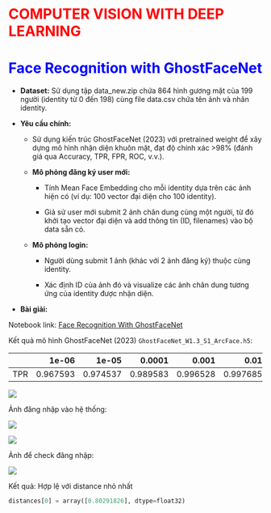 # <font color='red'>COMPUTER VISION WITH DEEP LEARNING</font>

# <font color='blue'>Face Recognition with GhostFaceNet</font>

- **Dataset:** Sử dụng tập data_new.zip chứa 864 hình gương mặt của 199 người (identity từ 0 đến 198) cùng file data.csv chứa tên ảnh và nhãn identity.

- **Yêu cầu chính:**
  
  - Sử dụng kiến trúc GhostFaceNet (2023) với pretrained weight để xây dựng mô hình nhận diện khuôn mặt, đạt độ chính xác >98% (đánh giá qua Accuracy, TPR, FPR, ROC, v.v.).
  
  - **Mô phỏng đăng ký user mới:**
    
    - Tính Mean Face Embedding cho mỗi identity dựa trên các ảnh hiện có (ví dụ: 100 vector đại diện cho 100 identity).
    
    - Giả sử user mới submit 2 ảnh chân dung cùng một người, từ đó khởi tạo vector đại diện và add thông tin (ID, filenames) vào bộ data sẵn có.
  
  - **Mô phỏng login:**
    
    - Người dùng submit 1 ảnh (khác với 2 ảnh đăng ký) thuộc cùng identity.
    
    - Xác định ID của ảnh đó và visualize các ảnh chân dung tương ứng của identity được nhận diện.

- **Bài giải:**

Notebook link: [Face Recognition With GhostFaceNet](https://colab.research.google.com/drive/1FSOmuh382_pZpMdwLrdKVBxFyeY3948p?usp=sharing)

Kết quả mô hình GhostFaceNet (2023) `GhostFaceNet_W1.3_S1_ArcFace.h5`:

|     | 1e-06    | 1e-05    | 0.0001   | 0.001    | 0.01     | 0.1      |
|:--- | --------:| --------:| --------:| --------:| --------:| --------:|
| TPR | 0.967593 | 0.974537 | 0.989583 | 0.996528 | 0.997685 | 0.998843 |

![](D:\AI_Learning\Deep_Learning\Q4\Images\Evaluation.png)

Ảnh đăng nhập vào hệ thống:

![](D:\AI_Learning\Deep_Learning\Q4\Images\Portrait_1.jpg)

![](D:\AI_Learning\Deep_Learning\Q4\Images\portrait_2.jpeg)

Ảnh để check đăng nhập:

![](D:\AI_Learning\Deep_Learning\Q4\Images\portrait_3.jpeg)

Kết quả: Hợp lệ với distance nhỏ nhất

```python
distances[0] = array([0.80291826], dtype=float32)
```
